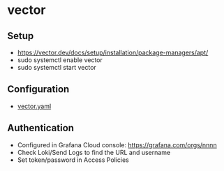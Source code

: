 # vector

## Setup
* https://vector.dev/docs/setup/installation/package-managers/apt/
* sudo systemctl enable vector
* sudo systemctl start vector

## Configuration
* [vector.yaml
](https://github.com/ariniemi/vector/blob/main/vector.yaml)

## Authentication
* Configured in Grafana Cloud console: https://grafana.com/orgs/nnnn
* Check Loki/Send Logs to find the URL and username
* Set token/password in Access Policies
